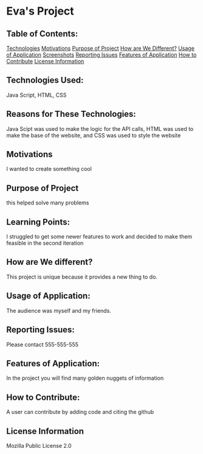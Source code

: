 
# Eva's Project
## Table of Contents:
[Technologies](#Technologies-Used:)
[Motivations](#Motivations)
[Purpose of Project](#Purpose-of-Project)
[How are We Different?](#How-are-We-Different?)
[Usage of Application](#Usage-of-Application:)
[Screenshots](#Screenshots-of-Application)
[Reporting Issues](#Reporting-Issues:)
[Features of Application](#Features-of-Application:)
[How to Contribute](#How-to-Contribute:)
[License Information](#License-Information:)
## Technologies Used:
Java Script, HTML, CSS
## Reasons for These Technologies:
Java Scipt was used to make the logic for the API calls, HTML was used to make the base of the website, and CSS was used to style the website
## Motivations
I wanted to create something cool
## Purpose of Project
this helped solve many problems
## Learning Points:
I struggled to get some newer features to work and decided to make them feasible in the second iteration
## How are We different?
This project is unique because it provides a new thing to do.
## Usage of Application:
The audience was myself and my friends.
## Reporting Issues:
Please contact 555-555-555
## Features of Application:
In the project you will find many golden nuggets of information
## How to Contribute:
A user can contribute by adding code and citing the github
## License Information
Mozilla Public License 2.0
